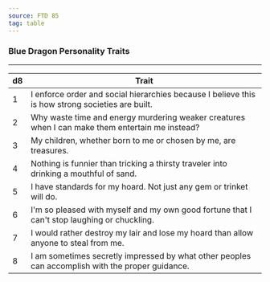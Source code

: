 ```yaml
---
source: FTD 85
tag: table
---
```


### Blue Dragon Personality Traits
---
|d8|Trait|
|----|------------|
|1|I enforce order and social hierarchies because I believe this is how strong societies are built.|
|2|Why waste time and energy murdering weaker creatures when I can make them entertain me instead?|
|3|My children, whether born to me or chosen by me, are treasures.|
|4|Nothing is funnier than tricking a thirsty traveler into drinking a mouthful of sand.|
|5|I have standards for my hoard. Not just any gem or trinket will do.|
|6|I'm so pleased with myself and my own good fortune that I can't stop laughing or chuckling.|
|7|I would rather destroy my lair and lose my hoard than allow anyone to steal from me.|
|8|I am sometimes secretly impressed by what other peoples can accomplish with the proper guidance.|
